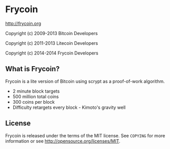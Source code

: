 Frycoin
================================

http://frycoin.org

Copyright (c) 2009-2013 Bitcoin Developers

Copyright (c) 2011-2013 Litecoin Developers

Copyright (c) 2014-2014 Frycoin Developers

What is Frycoin?
----------------

Frycoin is a lite version of Bitcoin using scrypt as a proof-of-work algorithm.
 - 2 minute block targets
 - 500 million total coins
 - 300 coins per block
 - Difficulty retargets every block - Kimoto's gravity well

License
-------

Frycoin is released under the terms of the MIT license. See `COPYING` for more
information or see http://opensource.org/licenses/MIT.


